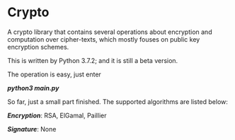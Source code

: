 # Crypto
A crypto library that contains several operations about encryption and computation over cipher-texts, which mostly fouses on public key encryption schemes.

This is written by Python 3.7.2; and it is still a beta version.

The operation is easy, just enter

***python3 main.py***

So far, just a small part finished. The supported algorithms are listed below:

***Encryption***: RSA, ElGamal, Paillier

***Signature***: None
